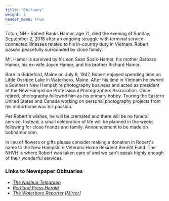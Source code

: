 ```yaml
---
title: "Obituary"
weight: 1
header_menu: true
---
```


Tilton, NH - Robert Banks Hamor, age 71, died the evening of Sunday, September 2, 2018 after an ongoing struggle with terminal service-connected illnesses related to his in-country duty in Vietnam. Robert passed peacefully surrounded by close family.

Mr. Hamor is survived by his son Sean Sosik-Hamor, his mother Barbara Hamor, his ex-wife Joyce Hamor, and his brother Richard Hamor.

Born in Biddeford, Maine on July 8, 1947, Robert enjoyed spending time on Little Ossipee Lake in Waterboro, Maine. After his time in Vietnam he owned a Southern New Hampshire photography business and acted as president of the New Hampshire Professional Photographers Association. Once retired, photography followed him as his primary hobby. Touring the Eastern United States and Canada working on personal photography projects from his motorhome was his passion.

Per Robert's wishes, he will be cremated and there will be no funeral service. Instead, a small celebration of life will be planned in the weeks following for close friends and family. Announcement to be made on bobhamor.com.

In lieu of flowers or gifts please consider making a donation in Robert's name to the New Hampshire Veterans Home Resident Benefit Fund. The NHVH is where Robert was taken care of and we can't speak highly enough of their wonderful services.

### Links to Newspaper Obituaries

- *[The Nashua Telegraph](https://www.nashuatelegraph.com/obituaries-memorials/obituaries/2018/09/06/robert-b-hamor/)*
- *[Portland Press Herald](https://www.pressherald.com/2018/09/06/robert-banks-hamor/)*
- *[The Waterboro Reporter](https://www.waterbororeporter.com/IMAGES_reporter/REP_9-7-18.pdf#page=7) [[Mirror](/images/Waterboro-Reporter-REP_9-7-18.pdf#page=7)]*
